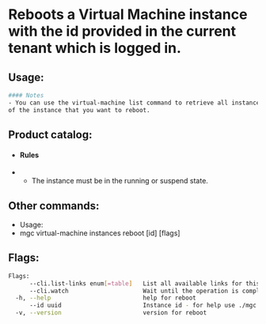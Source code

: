 # Reboots a Virtual Machine instance with the id provided in the current tenant which is logged in.

## Usage:
```bash
#### Notes
- You can use the virtual-machine list command to retrieve all instances, so you can get the id
of the instance that you want to reboot.
```

## Product catalog:
- #### Rules
- - The instance must be in the running or suspend state.

## Other commands:
- Usage:
- mgc virtual-machine instances reboot [id] [flags]

## Flags:
```bash
Flags:
      --cli.list-links enum[=table]   List all available links for this command (one of "json", "table" or "yaml")
      --cli.watch                     Wait until the operation is completed by calling the 'get' link and waiting until termination. Akin to '! get -w'
  -h, --help                          help for reboot
      --id uuid                       Instance id - for help use ./mgc virtual-machines instances list . (required)
  -v, --version                       version for reboot
```

